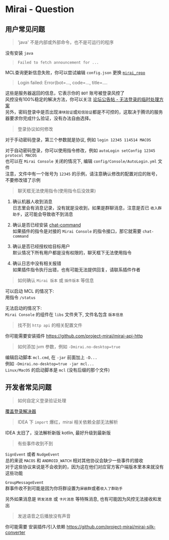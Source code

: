# Mirai - Question

## 用户常见问题

> 'java' 不是内部或外部命令，也不是可运行的程序

没有安装 `java`

> `Failed to fetch announcement for ...`

MCL查询更新信息失败，你可以尝试编辑 `config.json` 更换 [`mirai_repo`](https://github.com/project-mirai/mirai-repo-mirror#%E4%BB%93%E5%BA%93%E9%95%9C%E5%83%8F)

> Login failed: Error(bot=..., code=..., title=....

这些是服务器返回的信息，它表示你的 `BOT` 账号被登录风控了  
风控没有100%稳定的解决方法，你可以关注 [论坛公告帖 - 无法登录的临时处理方案](https://mirai.mamoe.net/topic/223)  
另外，密码登录中是否出现`滑块验证`或`短信验证`都是不可控的，这取决于腾讯的服务器要求你完成什么验证，没有办法自由选择。

> 登录协议如何修改

对于手动密码登录，第三个参数就是协议, 例如 `login 12345 114514 MACOS`  

对于自动密码登录，你可以使用指令修改，例如 `autoLogin setConfig 12345 protocol MACOS`  
也可以在 `Mirai Console` 关闭的情况下, 编辑 `config/Console/AutoLogin.yml` 文件  
注意，文件中有一个账号为 `12345` 的示例，请注意确认修改的配置对应的账号，不要修改错了示例

> 聊天框无法使用指令(使用指令后没效果)

1. 确认机器人收到消息  
   日志里会有消息记录，没有就是没收到，如果是群聊消息，注意是否已 `收入群助手`，这可能会导致收不到消息

2. 确认是否已经安装 [chat-command](https://github.com/project-mirai/chat-command/releases/download/v0.6.0/chat-command-0.6.0.mirai2.jar)  
   如果插件的指令是对接的 `Mirai Console` 的指令接口，那它就需要 `chat-command`

3. 确认是否已经授权给目标用户  
   默认情况下所有用户都是没有权限的，聊天框下无法使用指令

4. 确认日志中没有相关报错  
   如果插件指令执行出错，也有可能无法提供回复，请联系插件作者

> 如何确认 `Mirai 版本` 或 `插件版本` 等信息

可以启动 MCL 的情况下:  
用指令 `/status`  

无法启动的情况下:  
`Mirai Console` 的组件在 `libs` 文件夹下, 文件名包含 `版本信息`  

> 找不到 `http api` 的相关配置文件

你可能需要安装插件 https://github.com/project-mirai/mirai-api-http

> 如何添加 jvm 参数，例如 `-Dmirai.no-desktop=true`

编辑启动脚本 `mcl.cmd`, 在 `-jar` 前面加上 `-D...`  
例如 `-Dmirai.no-desktop=true -jar mcl...`  
`Linux/MacOS` 的启动脚本是 `mcl` (没有后缀的那个文件)

## 开发者常见问题

> 如何自定义登录验证处理

[覆盖登录解决器](https://github.com/mamoe/mirai/blob/dev/docs/Bots.md#%E8%A6%86%E7%9B%96%E7%99%BB%E5%BD%95%E8%A7%A3%E5%86%B3%E5%99%A8)

> IDEA 下 `import` 爆红，mirai 相关依赖全部无法解析

IDEA 太旧了，没法解析新版 kotlin, 最好升级到最新版

> 有些事件收到不到

`SignEvent` 或者 `NudgeEvent`  
总的来说 `MACOS` 和 `ANDROID_WATCH` 相对其他协议会缺少一些事件的接收  
对于这些协议来说是不会收到的，因为这在他们对应官方客户端版本里本来就没有这些功能

`GroupMessageEvent`  
群事件收不到可能是因为你将群设置为`屏蔽群`或者`收入了群助手`

另外如果消息是 `转发消息` 或 `卡片消息` 等特殊消息, 也有可能因为风控无法接收和发出

> 发送语音之后播放没有声音

你可能需要 安装插件/引入依赖 https://github.com/project-mirai/mirai-silk-converter
